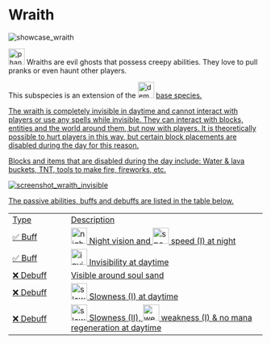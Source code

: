 # Wraith

<img src="showcase_wraith.png" alt="showcase_wraith" title="Wraith Showcase"/>

<img src="item_phantom_membrane.png" alt="phantom_membrane" width="32" style="inline" title="Phantom Membrane"/> Wraiths are evil ghosts that possess creepy abilities. They love to pull pranks or even haunt other players.

<tip>This subspecies is an extension of the <img src="item_fire_charge.png" alt="demon_icon" width="32" style="inline" title="Demon Icon"/> <a href="Demon.md"/> base species.</tip>

<chapter title="Key Ability">

The wraith is completely invisible in daytime and cannot interact with players or use any spells while invisible.
They can interact with blocks, entities and the world around them, but now with players.
It is theoretically possible to hurt players in this way, but certain block placements are disabled during the day for this reason.

Blocks and items that are disabled during the day include:
Water & lava buckets, TNT, tools to make fire, fireworks, etc.

<img src="screenshot_wraith_invisible.png" alt="screenshot_wraith_invisible" title="Wraith is invisible"/>

</chapter>

<chapter title="Passive Abilities">

The passive abilities, buffs and debuffs are listed in the table below.

<table>
    <tr>
        <td width="100">Type</td>
        <td>Description</td>
    </tr>
    <tr>
        <td>✅ Buff</td>
        <td><img src="effect_night_vision.png" alt="night_vision_icon" width="32" style="inline" title="Night vision"/> Night vision and <img src="effect_speed.png" alt="speed_icon" width="32" style="inline" title="Speed"/> speed (I) at night</td>
    </tr>
    <tr>
        <td>✅ Buff</td>
        <td><img src="effect_invisibility.png" alt="invisibility_icon" width="32" style="inline" title="Invisibility"/> Invisibility at daytime</td>
    </tr>
    <tr>
        <td>❌ Debuff</td>
        <td>Visible around soul sand</td>
    </tr>
    <tr>
        <td>❌ Debuff</td>
        <td><img src="effect_slowness.png" alt="slowness_icon" width="32" style="inline" title="Slowness"/> Slowness (I) at daytime</td>
    </tr>
    <tr>
        <td>❌ Debuff</td>
        <td><img src="effect_slowness.png" alt="slowness_icon" width="32" style="inline" title="Slowness"/> Slowness (II), <img src="effect_weakness.png" alt="weakness_icon" width="32" style="inline" title="Weakness"/> weakness (I) & no mana regeneration at daytime</td>
    </tr>
</table>

</chapter>